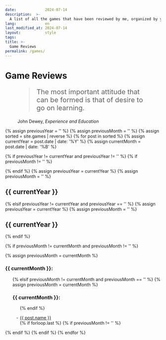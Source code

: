 ```yaml
---
date:             2024-07-14
description:  >-
  A list of all the games that have been reviewed by me, organized by year and month.
lang:             en
last_modified_at: 2024-07-14
layout:           style
tags:
title: >-
  Game Reviews
permalink: /games/
---
```


<h1>Game Reviews</h1>

<figure class="container-lg" style="padding: 0;">
    <blockquote class="blockquote" style="font-size: 22px;">
    <p>The most important attitude that can be formed is that of desire to go on learning.</p>
    </blockquote>
    <figcaption class="blockquote-footer">
    John Dewey, <cite title="Source Title">Experience and Education</cite>
    </figcaption>
</figure>


<div class="container-lg" style="padding: 0;">
{% assign previousYear = '' %}
{% assign previousMonth = '' %}
{% assign sorted = site.games | reverse %}
{% for post in sorted %}
  {% assign currentYear = post.date | date: '%Y' %}
  {% assign currentMonth = post.date | date: '%B' %}

  {% if previousYear != currentYear and previousYear != ''  %}
    {% if previousMonth != '' %}
      </ul>
      </div>
      {% endif %}
    </div>
    {% assign previousYear = currentYear %}
    {% assign previousMonth = '' %}
    <h2>{{ currentYear }}</h2>
    <div class="row row-cols-4">
  {% elsif previousYear != currentYear and previousYear == '' %}
    {% assign previousYear = currentYear %}
    {% assign previousMonth = '' %}
    <h2 class="my-0">{{ currentYear }}</h2>
    <div class="row row-cols-4">
  {% endif %}
  
  {% if previousMonth != currentMonth and previousMonth != '' %}
    </ul>
    </div>
    {% assign previousMonth = currentMonth %}
    <div class="col">
    <h3 class="my-2">{{ currentMonth }}:</h3>
    <ul style="list-style-type: '- ';">
    
  {% elsif previousMonth != currentMonth and previousMonth == '' %}
    {% assign previousMonth = currentMonth %}
    <div class="col ">
    <h3 class="my-2">{{ currentMonth }}:</h3>
    <ul style="list-style-type: '- ';">
  {% endif %}
  
  <li><a href="{{ post.url | prepend: site.baseurl }}">{{ post.name }}</a></li>
  {% if forloop.last %}
    {% if previousMonth != '' %}
    </ul>
    </div>
    </div> <!-- Close the last column -->
    {% endif %}
  {% endif %}
{% endfor %}
</div>